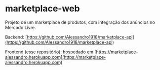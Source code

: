 # marketplace-web

Projeto de um marketplace de produtos, com integração dos anúncios no Mercado Livre.

Backend: [https://github.com/Alessandro1918/marketplace-api](https://github.com/Alessandro1918/marketplace-api)

Frontend (esse repositório): hospedado em [https://marketplace-alessandro.herokuapp.com](https://marketplace-alessandro.herokuapp.com)
